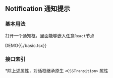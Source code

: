## Notification 通知提示

### 基本用法

打开一个通知框，里面能够嵌入任意`React`节点

DEMO{{./basic.tsx}}

### 接口索引

\*除上述属性，对话框继承原生 `<CSSTransition>` 属性
